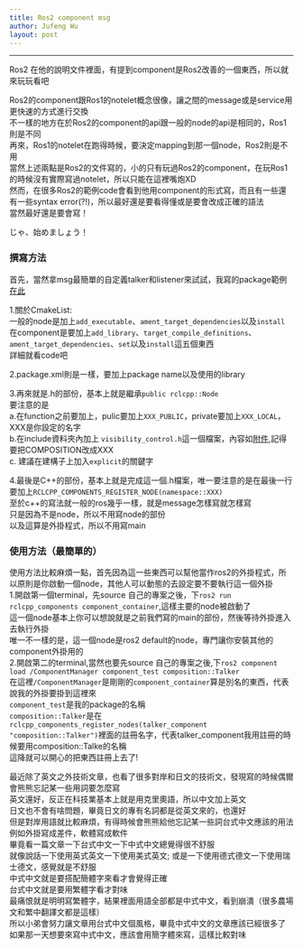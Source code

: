 ```yaml
---
title: Ros2 component msg
author: Jufeng Wu
layout: post
---
```


----------------------
Ros2 在他的說明文件裡面，有提到component是Ros2改善的一個東西，所以就來玩玩看吧<br/>

Ros2的component跟Ros1的notelet概念很像，讓之間的message或是service用更快速的方式進行交換<br/>
不一樣的地方在於Ros2的component的api跟一般的node的api是相同的，Ros1則是不同<br/>
再來，Ros1的notelet在跑得時候，要決定mapping到那一個node，Ros2則是不用<br/>
當然上述兩點是Ros2的文件寫的，小的只有玩過Ros2的component，在玩Ros1的時候沒有實際寫過notelet，所以只能在這裡嘴炮XD<br/>
然而，在很多Ros2的範例code會看到他用component的形式寫，而且有一些還有一些syntax error(?!)，所以最好還是要看得懂或是要會改成正確的語法<br/>
當然最好還是要會寫！<br/>

じゃ、始めましょう！<br/>

### 撰寫方法<br/>
首先，當然拿msg最簡單的自定義talker和listener來試試，我寫的package範例[在此](https://github.com/JuFengWu/ros2_basic_test_and_example/tree/master/component_test)<br/>

1.關於CmakeList:<br/>
一般的node是加上``add_executable``、``ament_target_dependencies``以及``install``<br/>
在component是要加上``add_library``、``target_compile_definitions``、``ament_target_dependencies``、``set``以及``install``這五個東西<br/>
詳細就看code吧<br/>

2.package.xml則是一樣，要加上package name以及使用的library<br/>

3.再來就是.h的部份，基本上就是繼承``public rclcpp::Node``<br/>
要注意的是<br/>
a.在function之前要加上，pulic要加上``XXX_PUBLIC``，private要加上``XXX_LOCAL``，XXX是你設定的名字<br/>
b.在include資料夾內加上 ``visibility_control.h``這一個檔案，內容如[附件](https://github.com/JuFengWu/ros2_basic_test_and_example/blob/master/component_test/include/visibility_control.h),記得要把COMPOSITION改成XXX<br/>
c. 建議在建構子上加入``explicit``的關鍵字<br/>

4.最後是C++的部份，基本上就是完成這一個.h檔案，唯一要注意的是在最後一行要加上``RCLCPP_COMPONENTS_REGISTER_NODE(namespace::XXX)``<br/>
至於c++的寫法就一般的ros幾乎一樣，就是message怎樣寫就怎樣寫<br/>
只是因為不是node，所以不用寫node的部份<br/>
以及這算是外掛程式，所以不用寫main<br/>

### 使用方法（最簡單的）<br/>
使用方法比較麻煩一點，首先因為這一些東西可以幫他當作ros2的外掛程式，所以原則是你啟動一個node，其他人可以動態的去設定要不要執行這一個外掛<br/>
1.開啟第一個terminal，先source 自己的專案之後，下``ros2 run rclcpp_components component_container``,這樣主要的node被啟動了<br/>
這一個node基本上你可以想說就是之前我們寫的main的部份，然後等待外掛進入去執行外掛<br/>
唯一不一樣的是，這一個node是ros2 default的node，專門讓你安裝其他的component外掛用的<br/>
2.開啟第二的terminal,當然也要先source 自己的專案之後,下``ros2 component load /ComponentManager component_test composition::Talker``<br/>
在這裡``/ComponentManager``是剛剛的``component_container``算是別名的東西，代表說我的外掛要掛到這裡來<br/>
``component_test``是我的package的名稱<br/>
``composition::Talker``是在``rclcpp_components_register_nodes(talker_component "composition::Talker")``裡面的註冊名字，代表talker_component我用註冊的時候要用composition::Talke的名稱<br/>
這降就可以開心的把東西註冊上去了!<br/>

最近除了英文之外技術文章，也看了很多對岸和日文的技術文，發現寫的時候偶爾會熊熊忘記某一些用詞要怎麼寫<br/>
英文還好，反正在科技業基本上就是用克里奧語，所以中文加上英文<br/>
日文也不會有啥問題，畢竟日文的專有名詞都是從英文來的，也還好<br/>
但是對岸用語就比較麻煩，有得時候會熊熊給他忘記某一些詞台式中文應該的用法<br/>
例如外掛寫成差件，軟體寫成軟件<br/>
畢竟看一篇文章一下台式中文一下中式中文總覺得很不舒服<br/>
就像說話一下使用英式英文一下使用美式英文; 或是一下使用德式德文一下使用瑞士德文，感覺就是不舒服<br/>
中式中文就是要搭配簡體字來看才會覺得正確<br/>
台式中文就是要用繁體字看才對味<br/>
最痛恨就是明明寫繁體字，結果裡面用語全部都是中式中文，看到崩潰（很多農場文和繁中翻譯文都是這樣）<br/>
所以小弟會努力讓文章用台式中文個風格，畢竟中式中文的文章應該已經很多了<br/>
如果那一天想要來寫中式中文，應該會用簡字體來寫，這樣比較對味<br/>
